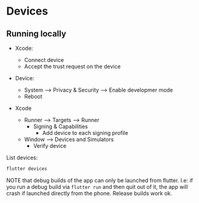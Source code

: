 # Devices

## Running locally

- Xcode:

  - Connect device
  - Accept the trust request on the device

- Device:

  - System --> Privacy & Security --> Enable developmer mode
  - Reboot

- Xcode
  - Runner --> Targets --> Runner
    - Signing & Capabilities
      - Add device to each signing profile
  - Window --> Devices and Simulators
    - Verify device

List devices:

```sh
flutter devices
```

NOTE that debug builds of the app can only be launched from flutter.
I.e: if you run a debug build via `flutter run` and then quit out of it, the app will crash if launched directly from the phone. Release builds work ok.
